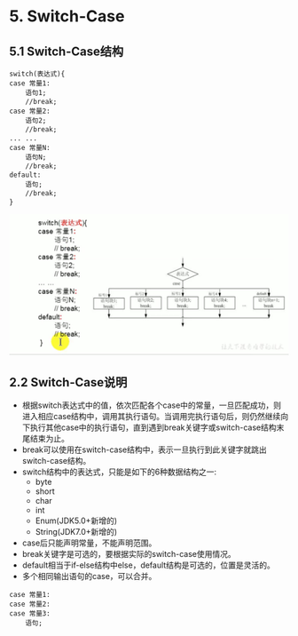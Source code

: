 # 5. Switch-Case

## 5.1 Switch-Case结构

```
switch(表达式){
case 常量1:
    语句1;
    //break;
case 常量2:
    语句2;
    //break;
... ... 
case 常量N:
    语句N;
    //break;
default:
    语句;
    //break;
}
```

![switch-case结构](../4.Java基本语法-流程控制-assets/switch-case结构.jpg)


## 2.2 Switch-Case说明
* 根据switch表达式中的值，依次匹配各个case中的常量，一旦匹配成功，则进入相应case结构中，调用其执行语句。当调用完执行语句后，则仍然继续向下执行其他case中的执行语句，直到遇到break关键字或switch-case结构末尾结束为止。
* break可以使用在switch-case结构中，表示一旦执行到此关键字就跳出switch-case结构。
* switch结构中的表达式，只能是如下的6种数据结构之一:
    * byte
    * short
    * char
    * int
    * Enum(JDK5.0+新增的)
    * String(JDK7.0+新增的)
* case后只能声明常量，不能声明范围。
* break关键字是可选的，要根据实际的switch-case使用情况。
* default相当于if-else结构中else，default结构是可选的，位置是灵活的。
* 多个相同输出语句的case，可以合并。
```
case 常量1:
case 常量2:
case 常量3:
    语句;
```



